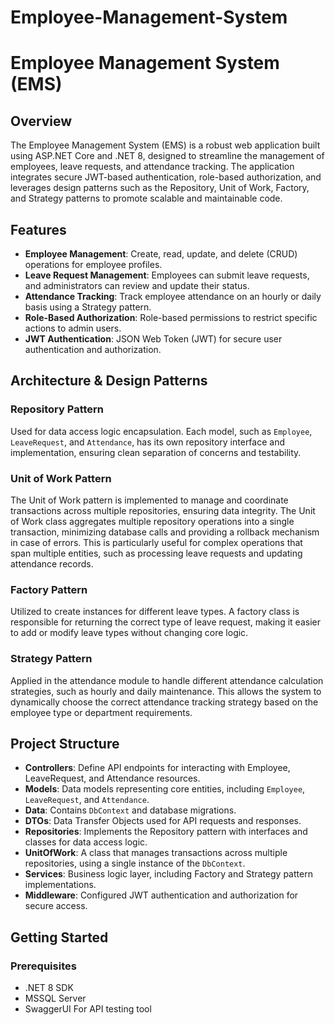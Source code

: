 # Employee-Management-System
# Employee Management System (EMS)
 
## Overview
 
The Employee Management System (EMS) is a robust web application built using ASP.NET Core and .NET 8, designed to streamline the management of employees, leave requests, and attendance tracking. The application integrates secure JWT-based authentication, role-based authorization, and leverages design patterns such as the Repository, Unit of Work, Factory, and Strategy patterns to promote scalable and maintainable code.
 
## Features
 
- **Employee Management**: Create, read, update, and delete (CRUD) operations for employee profiles.
- **Leave Request Management**: Employees can submit leave requests, and administrators can review and update their status.
- **Attendance Tracking**: Track employee attendance on an hourly or daily basis using a Strategy pattern.
- **Role-Based Authorization**: Role-based permissions to restrict specific actions to admin users.
- **JWT Authentication**: JSON Web Token (JWT) for secure user authentication and authorization.
 
## Architecture & Design Patterns
 
### Repository Pattern
Used for data access logic encapsulation. Each model, such as `Employee`, `LeaveRequest`, and `Attendance`, has its own repository interface and implementation, ensuring clean separation of concerns and testability.
 
### Unit of Work Pattern
The Unit of Work pattern is implemented to manage and coordinate transactions across multiple repositories, ensuring data integrity. The Unit of Work class aggregates multiple repository operations into a single transaction, minimizing database calls and providing a rollback mechanism in case of errors. This is particularly useful for complex operations that span multiple entities, such as processing leave requests and updating attendance records.
 
### Factory Pattern
Utilized to create instances for different leave types. A factory class is responsible for returning the correct type of leave request, making it easier to add or modify leave types without changing core logic.
 
### Strategy Pattern
Applied in the attendance module to handle different attendance calculation strategies, such as hourly and daily maintenance. This allows the system to dynamically choose the correct attendance tracking strategy based on the employee type or department requirements.
 
## Project Structure
 
- **Controllers**: Define API endpoints for interacting with Employee, LeaveRequest, and Attendance resources.
- **Models**: Data models representing core entities, including `Employee`, `LeaveRequest`, and `Attendance`.
- **Data**: Contains `DbContext` and database migrations.
- **DTOs**: Data Transfer Objects used for API requests and responses.
- **Repositories**: Implements the Repository pattern with interfaces and classes for data access logic.
- **UnitOfWork**: A class that manages transactions across multiple repositories, using a single instance of the `DbContext`.
- **Services**: Business logic layer, including Factory and Strategy pattern implementations.
- **Middleware**: Configured JWT authentication and authorization for secure access.
 
## Getting Started
 
### Prerequisites
 
- .NET 8 SDK
- MSSQL Server
- SwaggerUI For API testing tool

